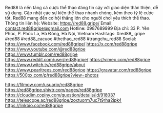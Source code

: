 Red88 là nền tảng cá cược thể thao đáng tin cậy với giao diện thân thiện, dễ sử dụng. Cập nhật các sự kiện thể thao nhanh chóng, kèm theo tỷ lệ cược tốt, Red88 mang đến cơ hội thắng lớn cho người chơi yêu thích thể thao.
Thông tin liên hệ:
Website: https://red88.gripe/
Email: contact.red88gripe@gmail.com
Hotline: 0987689999
Địa chỉ: 33 P. Yên Phúc, P. Phúc La, Hà Đông, Hà Nội, Vietnam
Hashtags: #red88_ gripe #red88 #red88_cacuoc #thethao_red88 #trangchu_red88
Social:
https://www.facebook.com/red88gripe/
https://x.com/red88gripe
https://www.youtube.com/@red88gripe
https://www.tumblr.com/red88gripe
https://www.reddit.com/user/red88gripe/
https://vimeo.com/red88gripe
https://www.twitch.tv/red88gripe/about
https://www.pearltrees.com/red88gripe
https://gravatar.com/red88gripe
https://500px.com/p/red88gripe?view=photos

https://filmow.com/usuario/red88gripe
https://red88gripe.shivtr.com/pages/red88gripe
https://cloudim.copiny.com/question/details/id/918037
https://telescope.ac/red88gripe/zoxtuorm7uc7t9rha2ipk4
https://linkbio.co/red88gripe
